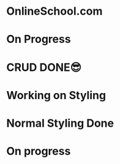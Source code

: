 # OnlineSchool.com
# On Progress
# CRUD DONE😎
# Working on Styling
# Normal Styling Done
# On progress
